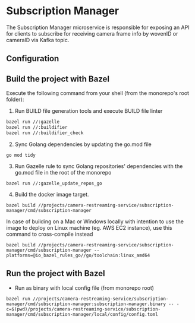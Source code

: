 # Subscription Manager

The Subscription Manager microservice is responsible for exposing an API for clients
to subscribe for receiving camera frame info by wovenID or cameraID via Kafka topic.

## Configuration

## Build the project with Bazel

Execute the following command from your shell (from the monorepo's root folder):

1. Run BUILD file generation tools and execute BUILD file linter

```sh
bazel run //:gazelle
bazel run //:buildifier
bazel run //:buildifier_check
```

2. Sync Golang dependencies by updating the go.mod file

```
go mod tidy
```

3. Run Gazelle rule to sync Golang repositories' dependencies with the go.mod file in the root of the monorepo

```
bazel run //:gazelle_update_repos_go
```

4. Build the docker image target.

```
bazel build //projects/camera-restreaming-service/subscription-manager/cmd/subscription-manager
```

In case of building on a Mac or Windows locally with intention to use the image to deploy on Linux machine (eg. AWS EC2
instance), use this command to cross-compile instead

```
bazel build //projects/camera-restreaming-service/subscription-manager/cmd/subscription-manager --platforms=@io_bazel_rules_go//go/toolchain:linux_amd64 
```

## Run the project with Bazel

* Run as binary with local config file (from monorepo root)

```
bazel run //projects/camera-restreaming-service/subscription-manager/cmd/subscription-manager:subscription-manager.binary -- -c=$(pwd)/projects/camera-restreaming-service/subscription-manager/cmd/subscription-manager/local/config/config.toml
```
